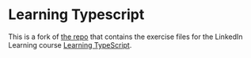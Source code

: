 # Learning Typescript

This is a fork of
[the repo](https://github.com/jchadwick/LearningTypeScript)
that contains the exercise files for the LinkedIn Learning course
[Learning TypeScript](https://www.linkedin.com/learning/learning-typescript-2?u=2968794).